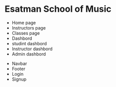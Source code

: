 # Esatman School of Music

- Home page
- Instructors page
- Classes page
- Dashbord
- studint dashbord
- Instructor dashbord
- Admin dashbord

* Navbar
* Footer
* Login
* Signup

